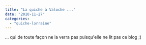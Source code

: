 ```yaml
---
title: "La quiche à Valoche ..."
date: "2010-11-27"
categories: 
  - "quiche-lorraine"
---
```


... qui de toute façon ne la verra pas puisqu'elle ne lit pas ce blog ;)

